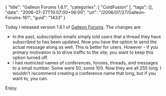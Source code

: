 {
	"title": "Galleon Forums 1.6.1",
	"categories": [
		"ColdFusion"
	],
	"tags": [],
	"date": "2006-07-27T10:07:00+06:00",
	"url": "/2006/07/27/Galleon-Forums-161",
	"guid": "1433"
}

Today I released version 1.6.1 of <a href="http://ray.camdenfamily.com/projects/galleon">Galleon Forums</a>. The changes are:

<ul>
<li>In the past, subscription emails simply told users that a thread they have subscribed to has been updated. Now you have the option to send the actual message along as well. This is better for users. However - if you primary motivation is to drive traffic to the site, you want to keep this option turned off. 
<li>I had restricted names of conferences, forums, threads, and messages to a small number. Some were 50, some 100. Now they are all 255 long. I wouldn't recommend creating a conference name that long, but if you want to, you can.
</ul>

Enjoy.